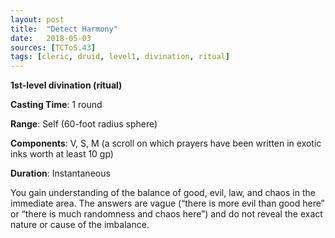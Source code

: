 ```yaml
---
layout: post
title:  "Detect Harmony"
date:   2018-05-03
sources: [TCToS.43]
tags: [cleric, druid, level1, divination, ritual]
---
```


**1st-level divination (ritual)**

**Casting Time**: 1 round

**Range**: Self (60-foot radius sphere)

**Components**: V, S, M (a scroll on which prayers have been written in exotic inks worth at least 10 gp)

**Duration**: Instantaneous

You gain understanding of the balance of good, evil, law, and chaos in the immediate area. The answers are vague (“there is more evil than good here” or “there is much randomness and chaos here”) and do not reveal the exact nature or cause of the imbalance.